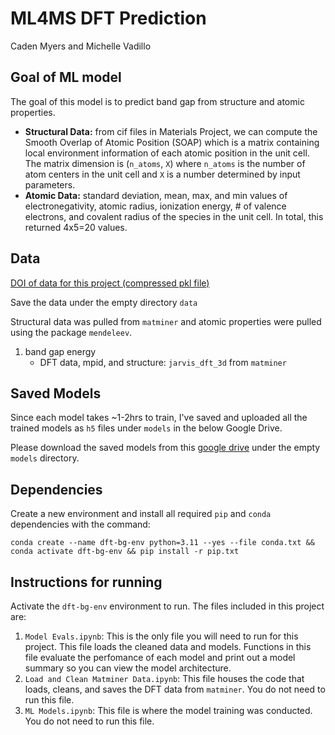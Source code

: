 # ML4MS DFT Prediction
Caden Myers and Michelle Vadillo

## Goal of ML model
The goal of this model is to predict band gap from structure and atomic properties.

- **Structural Data:** from cif files in Materials Project, we can compute the Smooth Overlap of Atomic Position (SOAP) which is a matrix containing local environment information of each atomic position in the unit cell. The matrix dimension is (`n_atoms`, `X`) where `n_atoms` is the number of atom centers in the unit cell and `X` is a number determined by input parameters.
- **Atomic Data:** standard deviation, mean, max, and min values of electronegativity, atomic radius, ionization energy, # of valence electrons, and covalent radius of the species in the unit cell. In total, this returned 4x5=20 values. 

## Data
[DOI of data for this project (compressed pkl file)](https://doi.org/10.5281/zenodo.15366727)

Save the data under the empty directory `data`

Structural data was pulled from `matminer` and atomic properties were pulled using the package `mendeleev`. 

1) band gap energy
   - DFT data, mpid, and structure: `jarvis_dft_3d` from `matminer`

## Saved Models

Since each model takes ~1-2hrs to train, I've saved and uploaded all the trained models as `h5` files under `models` in the below Google Drive.

Please download the saved models from this [google drive](https://drive.google.com/drive/folders/1di1Z4m6CiwAwrqTfYHz8m1UNToHFoKvY?usp=drive_link) under the empty `models` directory.

## Dependencies
Create a new environment and install all required `pip` and `conda` dependencies with the command:

```
conda create --name dft-bg-env python=3.11 --yes --file conda.txt && conda activate dft-bg-env && pip install -r pip.txt
```

## Instructions for running

Activate the `dft-bg-env` environment to run. The files included in this project are:

1) `Model Evals.ipynb`: This is the only file you will need to run for this project. This file loads the cleaned data and models. Functions in this file evaluate the perfomance of each model and print out a model summary so you can view the model architecture.
2) `Load and Clean Matminer Data.ipynb`: This file houses the code that loads, cleans, and saves the DFT data from `matminer`. You do not need to run this file.
3) `ML Models.ipynb`: This file is where the model training was conducted. You do not need to run this file. 